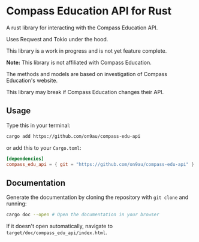 # Compass Education API for Rust

A rust library for interacting with the Compass Education API.

Uses Reqwest and Tokio under the hood.

This library is a work in progress and is not yet feature complete.

**Note:** This library is not affiliated with Compass Education.

The methods and models are based on investigation of Compass Education's website.

This library may break if Compass Education changes their API.

## Usage

Type this in your terminal:

```sh
cargo add https://github.com/on9au/compass-edu-api
```

or add this to your `Cargo.toml`:

```toml
[dependencies]
compass_edu_api = { git = "https://github.com/on9au/compass-edu-api" }
```

## Documentation

Generate the documentation by cloning the repository with `git clone` and running:

```sh
cargo doc --open # Open the documentation in your browser
```

If it doesn't open automatically, navigate to `target/doc/compass_edu_api/index.html`.
